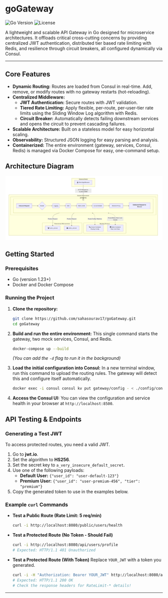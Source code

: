 # goGateway

![Go Version](https://img.shields.io/badge/go-1.23-blue.svg)
![License](https://img.shields.io/badge/license-MIT-green.svg)

A lightweight and scalable API Gateway in Go designed for microservice architectures. It offloads critical cross-cutting concerns by providing centralized JWT authentication, distributed tier based rate limiting with Redis, and resilience through circuit breakers, all configured dynamically via Consul.

---

## Core Features

- **Dynamic Routing:** Routes are loaded from Consul in real-time. Add, remove, or modify routes with no gateway restarts (hot-reloading).
- **Centralized Middleware:**
  - **JWT Authentication:** Secure routes with JWT validation.
  - **Tiered Rate Limiting:** Apply flexible, per-route, per-user-tier rate limits using the Sliding Window Log algorithm with Redis.
  - **Circuit Breaker:** Automatically detects failing downstream services and opens the circuit to prevent cascading failures.
- **Scalable Architecture:** Built on a stateless model for easy horizontal scaling.
- **Observability:** Structured JSON logging for easy parsing and analysis.
- **Containerized:** The entire environment (gateway, services, Consul, Redis) is managed via Docker Compose for easy, one-command setup.

## Architecture Diagram
![goGateway Architecture](./images/goGateway-architecture.png)

## Getting Started

### Prerequisites

- Go (version 1.23+)
- Docker and Docker Compose

### Running the Project

1.  **Clone the repository:**

    ```bash
    git clone https://github.com/sahasourav17/goGateway.git
    cd goGateway
    ```

2.  **Build and run the entire environment:**
    This single command starts the gateway, two mock services, Consul, and Redis.

    ```bash
    docker-compose up --build
    ```

    _(You can add the `-d` flag to run it in the background)_

3.  **Load the initial configuration into Consul:**
    In a new terminal window, run this command to upload the routing rules. The gateway will detect this and configure itself automatically.
    ```bash
    docker exec -i consul consul kv put gateway/config - < ./config/config.json
    ```

4.  **Access the Consul UI:** You can view the configuration and service health in your browser at `http://localhost:8500`.

## API Testing & Endpoints

### Generating a Test JWT

To access protected routes, you need a valid JWT.

1.  Go to **jwt.io**.
2.  Set the algorithm to **HS256**.
3.  Set the secret key to `a_very_insecure_default_secret`.
4.  Use one of the following payloads:
    - **Default User:** `{"user_id": "user-default-123"}`
    - **Premium User:** `{"user_id": "user-premium-456", "tier": "premium"}`
5.  Copy the generated token to use in the examples below.

### Example `curl` Commands

- **Test a Public Route (Rate Limit: 5 req/min)**

  ```bash
  curl -i http://localhost:8080/public/users/health
  ```

- **Test a Protected Route (No Token - Should Fail)**

  ```bash
  curl -i http://localhost:8080/api/users/profile
  # Expected: HTTP/1.1 401 Unauthorized
  ```

- **Test a Protected Route (With Token)**
  Replace `YOUR_JWT` with a token you generated.
  ```bash
  curl -i -H "Authorization: Bearer YOUR_JWT" http://localhost:8080/api/users/profile
  # Expected: HTTP/1.1 200 OK
  # Check the response headers for RateLimit-* details!
  ```

---
